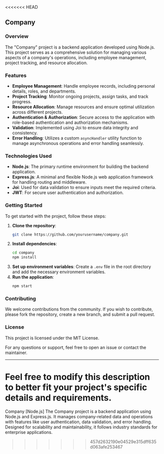 <<<<<<< HEAD
## Company

### Overview
The "Company" project is a backend application developed using Node.js. This project serves as a comprehensive solution for managing various aspects of a company's operations, including employee management, project tracking, and resource allocation.

### Features
- **Employee Management**: Handle employee records, including personal details, roles, and departments.
- **Project Tracking**: Monitor ongoing projects, assign tasks, and track progress.
- **Resource Allocation**: Manage resources and ensure optimal utilization across different projects.
- **Authentication & Authorization**: Secure access to the application with role-based authentication and authorization mechanisms.
- **Validation**: Implemented using Joi to ensure data integrity and consistency.
- **Error Handling**: Utilizes a custom `asyncHandler` utility function to manage asynchronous operations and error handling seamlessly.

### Technologies Used
- **Node.js**: The primary runtime environment for building the backend application.
- **Express.js**: A minimal and flexible Node.js web application framework for handling routing and middleware.
- **Joi**: Used for data validation to ensure inputs meet the required criteria.
- **JWT**: For secure user authentication and authorization.

### Getting Started
To get started with the project, follow these steps:

1. **Clone the repository**:
   ```bash
   git clone https://github.com/yourusername/company.git
   ```
2. **Install dependencies**:
   ```bash
   cd company
   npm install
   ```
3. **Set up environment variables**: Create a `.env` file in the root directory and add the necessary environment variables.
4. **Run the application**:
   ```bash
   npm start
   ```

### Contributing
We welcome contributions from the community. If you wish to contribute, please fork the repository, create a new branch, and submit a pull request.

### License
This project is licensed under the MIT License.

For any questions or support, feel free to open an issue or contact the maintainer.

---

Feel free to modify this description to better fit your project's specific details and requirements.
=======
 Company [Node.js]
The Company project is a backend application using Node.js and Express.js. It manages company-related data and operations with features like user authentication, data validation, and error handling. Designed for scalability and maintainability, it follows industry standards for enterprise applications.
>>>>>>> 457d2632190e04529e315dff635d063afe253467
